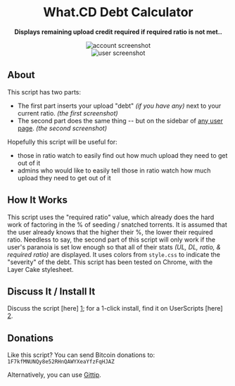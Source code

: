 <h1 align="center">What.CD Debt Calculator</h1>

<p align="center"><b>Displays remaining upload credit required if required ratio is not met..</b></p>

<p align="center">
  <img src="https://raw.github.com/Wingman4l7/debtcalc/master/debtcalc_my.png" alt="account screenshot"/>
<BR>
  <img src="https://raw.github.com/Wingman4l7/debtcalc/master/debtcalc_user.png" alt="user screenshot"/>
</p>

About
-----
This script has two parts:

  - The first part inserts your upload "debt" *(if you have any)* next to your current ratio. *(the first screenshot)* 
  - The second part does the same thing -- but on the sidebar of <u>any user page</u>. *(the second screenshot)*

Hopefully this script will be useful for:

  - those in ratio watch to easily find out how much upload they need to get out of it
  - admins who would like to easily tell those in ratio watch how much upload they need to get out of it

How It Works
------------
This script uses the "required ratio" value, which already does the hard work of factoring in the % of seeding / snatched torrents. It is assumed that the user already knows that the higher their %, the lower their required ratio. Needless to say, the second part of this script will only work if the user's paranoia is set low enough so that all of their stats *(UL, DL, ratio, & required ratio)* are displayed. It uses colors from `style.css` to indicate the "severity" of the debt.
This script has been tested on Chrome, with the Layer Cake stylesheet.

Discuss It / Install It
-----------------------
Discuss the script [here] [1]; for a 1-click install, find it on UserScripts [here] [2].

  [1]: https://what.cd/forums.php?action=viewthread&threadid=171416
  [2]: http://userscripts-mirror.org/scripts/show/162954

Donations
---------
Like this script?  You can send Bitcoin donations to: `1F7kfMNUNQy8e52RHnQAWYXeaYfzFqHJAZ`

Alternatively, you can use [Gittip](https://www.gittip.com/Wingman4l7/).
